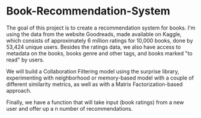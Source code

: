 # Book-Recommendation-System

The goal of this project is to create a recommendation system for books. I'm using the data from the website Goodreads, made available on Kaggle, which consists of approximately 6 million ratings for 10,000 books, done by 53,424 unique users. Besides the ratings data, we also have access to metadata on the books, books genre and other tags, and books marked "to read" by users.

We will build a Collaboration Filtering model using the surprise library, experimenting with neighborhood or memory-based model with a couple of different similarity metrics, as well as with a Matrix Factorization-based approach.

Finally, we have a function that will take input (book ratings) from a new user and offer up a n number of recommendations.
